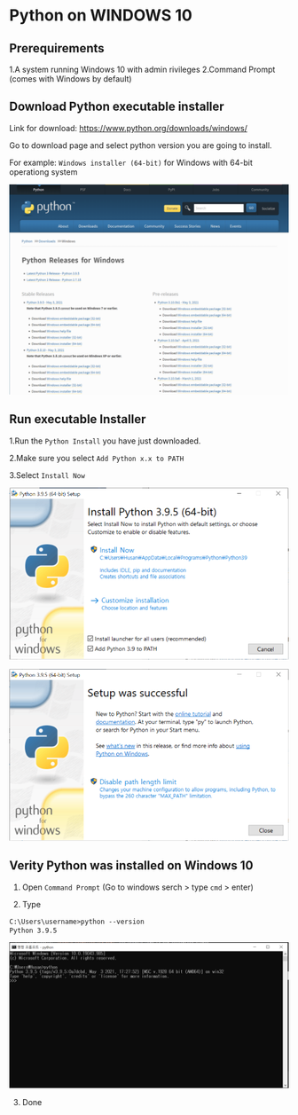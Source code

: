 # Python on WINDOWS 10

## Prerequirements
1.A system running Windows 10 with admin rivileges
2.Command Prompt (comes with Windows by default)

## Download Python executable installer
Link for download: https://www.python.org/downloads/windows/

Go to download page and select python version you are going to install.

For example: `Windows installer (64-bit)` for Windows with 64-bit operationg system

![alt text](https://github.com/martianvenusian/installations/blob/master/Python/python_download_01.png?raw=true)

## Run executable Installer

1.Run the `Python Install` you have just downloaded.

2.Make sure you select `Add Python x.x to PATH`

3.Select `Install Now`

![alt text](https://github.com/martianvenusian/installations/blob/master/Python/python_install_01.PNG?raw=true)

![alt text](https://github.com/martianvenusian/installations/blob/master/Python/python_install_02.PNG?raw=true)


## Verity Python was installed on Windows 10
1. Open `Command Prompt` (Go to windows serch > type `cmd` > enter)

2. Type 
```
C:\Users\username>python --version
Python 3.9.5
```
![alt text](https://github.com/martianvenusian/installations/blob/master/Python/verification_01.png?raw=true)

3. Done